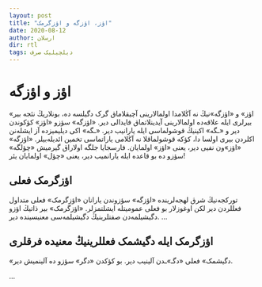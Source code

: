 ```yaml
---
layout: post
title: "اؤز، اؤزگه و اؤزگرمک"
date: 2020-08-12
author: ارسلان
dir: rtl
tags: دیلچیلیک صرف
---
```


# اؤز و اؤزگه
«اؤز» و «اؤزگه»نیڭ نه آڭلامدا اولمالارینی آچیقلاماق گرک دگیلسه ده، بونلاریڭ نئجه بیر بیرلری ایله علاقه‌ده اولمالارینی آیدینلاتماق فایدالی دیر. «اؤزگه» سؤزو «اؤز» کؤکوندن دیر و «ـگه» اکینیڭ قوشولماسی ایله یارانیب دیر. «ـگه» اکی دیلیمیزده آز ایشله‌نن اکلردن بیری اولسا دا، کؤکه قوشولماقلا نه آڭلامی یاراتماسی تخمین ائدیله‌بیلر. «اؤزگه» «اؤز»ون نفیی دیر، یعنی «اؤز» اولمایان. فارسجایا جلگه اولاراق گیرمیش «چؤلگه» سؤزو ده بو قاعده ایله یارانمیب دیر، یعنی «چؤل» اولمایان یئر!

## اؤزگرمک فعلی
تورکجه‌نیڭ شرق لهجه‌لرینده «اؤزگه» سؤزوندن یارانان «اؤزگرمک» فعلی متداول فعللردن دیر لکن اوغوزلار بو فعلی عمومیتله ایشلتمزلر. «اؤزگرمک» بیر ذاتیڭ اؤزو دگیشیلمه‌دن صفتلرینیڭ دگیشیلمه‌سی معنیسینده دیر. ...

## اؤزگرمک ایله دگیشمک فعللرینیڭ معنیده فرقلری
«دگیشمک» فعلی «دگـ»ـدن آلینیب دیر. بو کؤکدن «دگر» سؤزو ده آلینمیش دیر.

...

